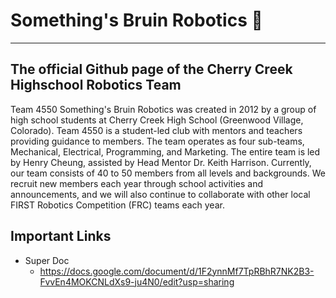 # Something's Bruin Robotics 🐻
---------------------
## The official Github page of the Cherry Creek Highschool Robotics Team

Team 4550 Something's Bruin Robotics was created in 2012 by a group of high school students at Cherry Creek High School (Greenwood Village, Colorado). Team 4550 is a student-led club with mentors and teachers providing guidance to members. The team operates as four sub-teams, Mechanical, Electrical, Programming, and Marketing. The entire team is led by Henry Cheung, assisted by Head Mentor Dr. Keith Harrison. Currently, our team consists of 40 to 50 members from all levels and backgrounds. We recruit new members each year through school activities and announcements, and we will also continue to collaborate with other local FIRST Robotics Competition (FRC) teams each year.

## Important Links

* Super Doc
  * https://docs.google.com/document/d/1F2ynnMf7TpRBhR7NK2B3-FvvEn4MOKCNLdXs9-ju4N0/edit?usp=sharing



<!--

**Here are some ideas to get you started:**

🙋‍♀️ A short introduction - what is your organization all about?
🌈 Contribution guidelines - how can the community get involved?
👩‍💻 Useful resources - where can the community find your docs? Is there anything else the community should know?
🍿 Fun facts - what does your team eat for breakfast?
🧙 Remember, you can do mighty things with the power of [Markdown](https://docs.github.com/github/writing-on-github/getting-started-with-writing-and-formatting-on-github/basic-writing-and-formatting-syntax)
-->
